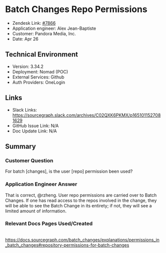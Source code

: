 ​
# Batch Changes Repo Permissions <!-- Ticket Title  Hint: include keywords to make it searchable -->

- Zendesk Link: [#7866](https://sourcegraph.zendesk.com/agent/tickets/7866)
- Application engineer: Alex Jean-Baptiste
- Customer: Pandora Media, Inc. <!-- Redact if this contains personally identifying information -->
- Date: Apr 26

<!-- Data populated from integration, speak to Ben Gordon or Michael Bali if not working -->
<!-- During Internal team trial, fill missing data manually (we are waiting for all data to sync) -->

## Technical Environment
- Version: ​3.34.2
- Deployment: Nomad (POC)
- External Services: Github
- Auth Providers: OneLogin


## Links
<!-- Data for application engineer manual entry -->
- Slack Links: https://sourcegraph.slack.com/archives/C02QXK6PKMX/p1651011527081629
- GitHub Issue Link: N/A
- Doc Update Link: N/A

## Summary
### Customer Question
For batch [changes], is the user [repo] permission been used?

### Application Engineer Answer
​That is correct, @rzheng. User repo permissions are carried over to Batch Changes. If one has read access to the repos involved in the change, they will be able to see the Batch Change in its entirety; if not, they will see a limited amount of information.
​
### Relevant Docs Pages Used/Created
​https://docs.sourcegraph.com/batch_changes/explanations/permissions_in_batch_changes#repository-permissions-for-batch-changes

<!-- Once complete, upload a copy to https://github.com/sourcegraph/support-tools-internal/tree/main/resolved-tickets as a .md file -->
<!-- Name the file 7866.md -->
